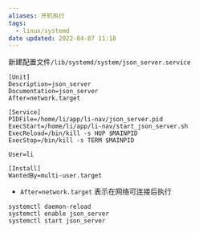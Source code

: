 ```yaml
---
aliases: 开机执行
tags:
  - linux/systemd
date updated: 2022-04-07 11:18
---
```



新建配置文件`/lib/systemd/system/json_server.service`

```shell
[Unit]
Description=json_server
Documentation=json_server 
After=network.target

[Service]
PIDFile=/home/li/app/li-nav/json_server.pid
ExecStart=/home/li/app/li-nav/start_json_server.sh
ExecReload=/bin/kill -s HUP $MAINPID
ExecStop=/bin/kill -s TERM $MAINPID

User=li

[Install]
WantedBy=multi-user.target
```

-  `After=network.target`   表示在网络可连接后执行

```shell
systemctl daemon-reload
systemctl enable json_server
systemctl start json_server
```

